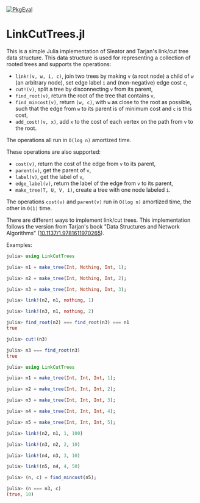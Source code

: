 [pkgeval-img]: https://juliaci.github.io/NanosoldierReports/pkgeval_badges/L/LinkCutTrees.svg
[pkgeval-url]: https://juliaci.github.io/NanosoldierReports/pkgeval_badges/L/LinkCutTrees.html

[![PkgEval][pkgeval-img]][pkgeval-url]

# LinkCutTrees.jl

This is a simple Julia implementation of Sleator and Tarjan's link/cut tree data structure.
This data structure is used for representing a collection of rooted trees and supports the operations:

- `link!(v, w, i, c)`, join two trees by making `v` (a root node) a child of `w` (an arbitrary node), set edge label `i` and (non-negative) edge cost `c`,
- `cut!(v)`, split a tree by disconnecting `v` from its parent,
- `find_root(v)`, return the root of the tree that contains `v`,
- `find_mincost(v)`, return `(w, c)`, with `w` as close to the root as possible, such that the edge from `w` to its parent is of minimum cost and `c` is this cost,
- `add_cost!(v, x)`, add `x` to the cost of each vertex on the path from `v` to the root.

The operations all run in `O(log n)` amortized time.

These operations are also supported:

- `cost(v)`, return the cost of the edge from `v` to its parent,
- `parent(v)`, get the parent of `v`,
- `label(v)`, get the label of `v`,
- `edge_label(v)`, return the label of the edge from `v` to its parent,
- `make_tree(T, U, V, i)`, create a tree with one node labeled `i`.

The operations `cost(v)` and `parent(v)` run in `O(log n)` amortized time, the other in `O(1)` time.

There are different ways to implement link/cut trees.
This implementation follows the version from Tarjan's book "Data Structures and Network Algorithms" ([10.1137/1.9781611970265](https://doi.org/10.1137/1.9781611970265)).

Examples:

```julia
julia> using LinkCutTrees

julia> n1 = make_tree(Int, Nothing, Int, 1);

julia> n2 = make_tree(Int, Nothing, Int, 2);

julia> n3 = make_tree(Int, Nothing, Int, 3);

julia> link!(n2, n1, nothing, 1)

julia> link!(n3, n1, nothing, 2)

julia> find_root(n2) === find_root(n3) === n1
true

julia> cut!(n3)

julia> n3 === find_root(n3)
true
```

```julia
julia> using LinkCutTrees

julia> n1 = make_tree(Int, Int, Int, 1);

julia> n2 = make_tree(Int, Int, Int, 2);

julia> n3 = make_tree(Int, Int, Int, 3);

julia> n4 = make_tree(Int, Int, Int, 4);

julia> n5 = make_tree(Int, Int, Int, 5);

julia> link!(n2, n1, 1, 100)

julia> link!(n3, n2, 2, 10)

julia> link!(n4, n3, 3, 10)

julia> link!(n5, n4, 4, 50)

julia> (n, c) = find_mincost(n5);

julia> (n === n3, c)
(true, 10)
```
